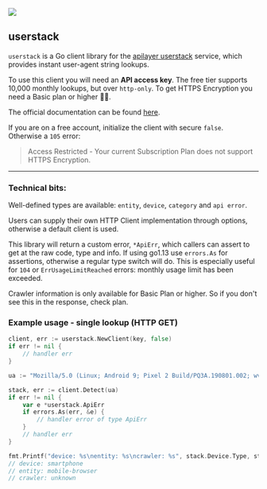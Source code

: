 [![](https://godoc.org/github.com/go-apilayer/userstack?status.svg)](http://godoc.org/github.com/go-apilayer/userstack)

## userstack

`userstack` is a Go client library for the [apilayer userstack](https://userstack.com/) service, which provides instant user-agent string lookups.

To use this client you will need an **API access key**. The free tier supports 10,000 monthly lookups, but over `http-only`. To get HTTPS Encryption you need a Basic plan or higher 🤷‍♂️.

The official documentation can be found [here](https://userstack.com/documentation).

If you are on a free account, initialize the client with secure `false`. Otherwise a `105` error:

> Access Restricted - Your current Subscription Plan does not support HTTPS Encryption.

---

### Technical bits: 

Well-defined types are available: `entity`, `device`, `category` and `api error`.

Users can supply their own HTTP Client implementation through options, otherwise a default client is used.

This library will return a custom error, `*ApiErr`, which callers can assert to get at the raw code, type and info. If using go1.13 use `errors.As` for assertions, otherwise a regular type switch will do. This is especially useful for `104` or `ErrUsageLimitReached` errors: monthly usage limit has been exceeded.

Crawler information is only available for Basic Plan or higher. So if you don't see this in the response, check plan.

### Example usage - single lookup (HTTP GET)

```go
client, err := userstack.NewClient(key, false)
if err != nil {
    // handler err
}

ua := "Mozilla/5.0 (Linux; Android 9; Pixel 2 Build/PQ3A.190801.002; wv) AppleWebKit/537.36 (KHTML, like Gecko) Version/4.0 Chrome/76.0.3809.132 Mobile Safari/537.36 Instagram 109.0.0.18.124 Android (28/9; 420dpi; 1080x1794; Google/google; Pixel 2; walleye; walleye; en_US; 170693979)"

stack, err := client.Detect(ua)
if err != nil {
    var e *userstack.ApiErr
    if errors.As(err, &e) { 
        // handler error of type ApiErr
    }
    // handler err
}

fmt.Printf("device: %s\nentity: %s\ncrawler: %s", stack.Device.Type, stack.Type, stack.Crawler.Category)
// device: smartphone
// entity: mobile-browser
// crawler: unknown
```
